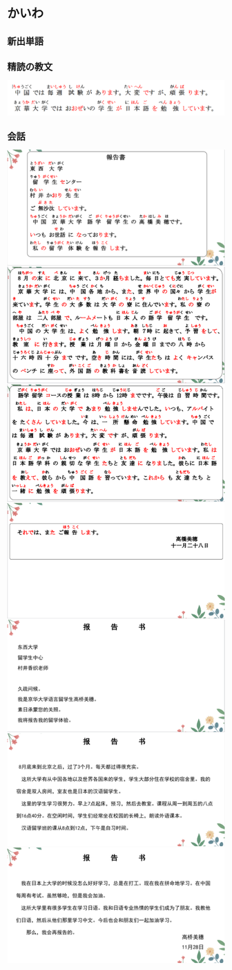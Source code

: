 # かいわ

## 新出単語

<vue-audio file="../audio/8-2-たんご.mp3" loop />

## 精読の教文

<vue-audio file="../audio/8-3-1.mp3" loop/>

![avatar](../images/8-3-1.png)

## 会話

<vue-audio file="../audio/8-3-かいわ.mp3" loop=true></vue-audio>
![avatar](../images/8-3-かいわ-1.png)
![avatar](../images/8-3-かいわ-2.png)
![avatar](../images/8-3-かいわ-3.png)
![avatar](../images/8-3-かいわ-4.png)
![avatar](../images/8-3-かいわ-5.png)
![avatar](../images/8-3-かいわ-6.png)
![avatar](../images/8-3-かいわ-7.png)
